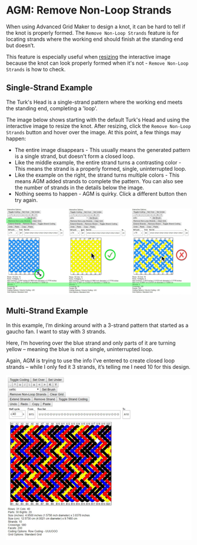 # AGM: Remove Non-Loop Strands

When using Advanced Grid Maker to design a knot, it can be hard to tell if the knot is properly formed. The `Remove Non-Loop Strands` feature is for locating strands where the working end should finish at the standing end but doesn’t.

This feature is especially useful when [resizing](agm-resize-stretch.md) the interactive image because the knot can look properly formed when it's not - `Remove Non-Loop Strands` is how to check.

## Single-Strand Example

The Turk's Head is a single-strand pattern where the working end meets the standing end, completing a 'loop'. 

The image below shows starting with the default Turk's Head and using the interactive image to resize the knot. After resizing, click the `Remove Non-Loop Strands` button and hover over the image. At this point, a few things may happen:

* The entire image disappears - This usually means the generated pattern is a single strand, but doesn't form a closed loop.
* Like the middle example, the entire strand turns a contrasting color - This means the strand is a properly formed, single, uninterrupted loop. 
* Like the example on the right, the strand turns multiple colors - This means AGM added strands to complete the pattern. You can also see the number of strands in the details below the image. 
* Nothing seems to happen - AGM is quirky. Click a different button then try again.  

![AGM single-strand example of a properly and improperly formed knot](../assets/images/agm/agm_remove-non-loop_single.jpg)


## Multi-Strand Example

In this example, I’m dinking around with a 3-strand pattern that started as a gaucho fan. I want to stay with 3 strands.

Here, I’m hovering over the blue strand and only parts of it are turning yellow – meaning the blue is not a single, uninterrupted loop.

Again,  AGM is trying to use the info I’ve entered to create closed loop strands – while I only fed it 3 strands, it’s telling me I need 10 for this design.

![AGM multi-strand example of a properly and improperly formed knot](../assets/images/agm/agm_remove-non-loop_multi.jpg)


